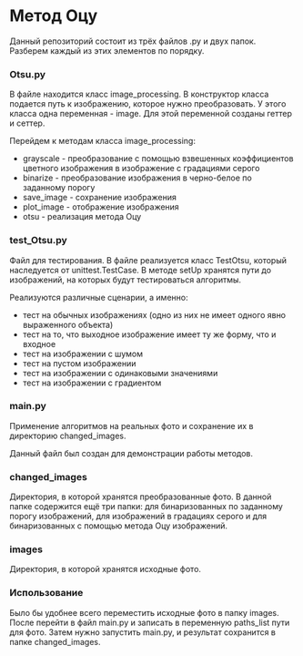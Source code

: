 # Метод Оцу

Данный репозиторий состоит из трёх файлов .py и двух папок. Разберем каждый из этих элементов по порядку.


### Otsu.py 
В файле находится класс image_processing. В конструктор класса подается путь к изображению, которое нужно преобразовать. У этого класса одна переменная - image. Для этой переменной созданы геттер и сеттер.

Перейдем к методам класса image_processing:
* grayscale - преобразование с помощью взвешенных коэффициентов цветного изображения в изображение с градациями серого
* binarize - преобразование изображения в черно-белое по заданному порогу
* save_image - сохранение изображения
* plot_image - отображение изображения
* otsu - реализация метода Оцу


### test_Otsu.py
Файл для тестирования. В файле реализуется класс TestOtsu, который наследуется от unittest.TestCase. В методе setUp хранятся пути до изображений, на которых будут тестироваться алгоритмы.

Реализуются различные сценарии, а именно:
* тест на обычных изображениях (одно из них не имеет одного явно выраженного объекта)
* тест на то, что выходное изображение имеет ту же форму, что и входное
* тест на изображении с шумом
* тест на пустом изображении
* тест на изображении с одинаковыми значениями
* тест на изображении с градиентом


### main.py
Применение алгоритмов на реальных фото и сохранение их в директорию changed_images. 

Данный файл был создан для демонстрации работы методов.


### changed_images
Директория, в которой хранятся преобразованные фото. В данной папке содержится ещё три папки: для бинаризованных по заданному порогу изображений, для изображений в градациях серого и для бинаризованных с помощью метода Оцу изображений.


### images
Директория, в которой хранятся исходные фото.


### Использование
Было бы удобнее всего переместить исходные фото в папку images. После перейти в файл main.py и записать в переменную paths_list пути для фото. Затем нужно запустить main.py, и результат сохранится в папке changed_images. 


